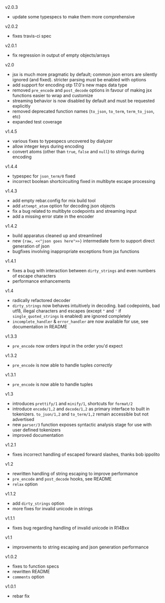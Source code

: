 v2.0.3

* update some typespecs to make them more comprehensive

v2.0.2

* fixes travis-ci spec

v2.0.1

* fix regression in output of empty objects/arrays

v2.0

* jsx is much more pragmatic by default; common json errors are silently
    ignored (and fixed). stricter parsing must be enabled with options
* add support for encoding otp 17.0's new maps data type
* removed `pre_encode` and `post_decode` options in favour of making jsx
    functions easier to wrap and customize
* streaming behavior is now disabled by default and must be requested explicitly
* removed deprecated function names (`to_json`, `to_term`, `term_to_json`, etc) 
* expanded test coverage
    

v1.4.5

* various fixes to typespecs uncovered by dialyzer
* allow integer keys during encoding
* convert atoms (other than `true`, `false` and `null`) to strings during encoding

v1.4.4

* typespec for `json_term/0` fixed
* incorrect boolean shortcircuiting fixed in multibyte escape processing

v1.4.3

* add empty rebar.config for mix build tool
* add `attempt_atom` option for decoding json objects
* fix a bug related to multibyte codepoints and streaming input
* add a missing error state in the encoder

v1.4.2

* build apparatus cleaned up and streamlined
* new `{raw, <<"json goes here">>}` intermediate form to support direct generation of json
* bugfixes involving inappropriate exceptions from jsx functions

v1.4.1

* fixes a bug with interaction between `dirty_strings` and even numbers of escape characters
* performance enhancements

v1.4

* radically refactored decoder
* `dirty_strings` now behaves intuitively in decoding. bad codepoints, bad utf8, illegal characters and escapes (except `"` and `'` if `single_quoted_strings` is enabled) are ignored completely
* `incomplete_handler` & `error_handler` are now available for use, see documentation in README

v1.3.3

* `pre_encode` now orders input in the order you'd expect

v1.3.2

* `pre_encode` is now able to handle tuples *correctly*

v1.3.1

* `pre_encode` is now able to handle tuples

v1.3

* introduces `prettify/1` and `minify/1`, shortcuts for `format/2`
* introduce `encode/1,2` and `decode/1,2` as primary interface to built in tokenizers. `to_json/1,2` and `to_term/1,2` remain accessible but not advertised
* new `parser/3` function exposes syntactic analysis stage for use with user defined tokenizers
* improved documentation

v1.2.1

* fixes incorrect handling of escaped forward slashes, thanks bob ippolito

v1.2

* rewritten handling of string escaping to improve performance
* `pre_encode` and `post_decode` hooks, see README
* `relax` option

v1.1.2

* add `dirty_strings` option
* more fixes for invalid unicode in strings

v1.1.1

* fixes bug regarding handling of invalid unicode in R14Bxx

v1.1

* improvements to string escaping and json generation performance

v1.0.2

* fixes to function specs
* rewritten README
* `comments` option

v1.0.1

* rebar fix
